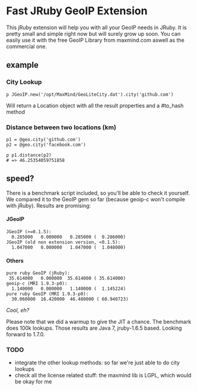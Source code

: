# Fast JRuby GeoIP Extension
This jRuby extension will help you with all your GeoIP needs in JRuby.
It is pretty small and simple right now but will surely grow up soon.
You can easily use it with the free GeoIP Library from maxmind.com aswell as the commercial one.

## example
### City Lookup
    p JGeoIP.new('/opt/MaxMind/GeoLiteCity.dat').city('github.com')

Will return a Location object with all the result properties and a #to_hash method
    
### Distance between two locations (km)
    p1 = @geo.city('github.com')
    p2 = @geo.city('facebook.com')
    
    p p1.distance(p2)
    # => 46.25354059751858

## speed?
There is a benchmark script included, so you'll be able to check it yourself.
We compared it to the GeoIP gem so far (because geoip-c won't compile with jRuby).
Results are promising:

#### JGeoIP
    JGeoIP (>=0.1.5):
      0.285000   0.000000   0.285000 (  0.286000)
    JGeoIP (old non extension version, <0.1.5):
      1.047000   0.000000   1.047000 (  1.048000)    

#### Others
    pure ruby GeoIP (jRuby):
     35.614000   0.000000  35.614000 ( 35.614000)
    geoip-c (MRI 1.9.3-p0):
      1.140000   0.000000   1.140000 (  1.145224)
    pure ruby GeoIP (MRI 1.9.3-p0):
      30.060000  16.420000  46.480000 ( 60.940723)        
*Cool, eh?*

Please note that we did a warmup to give the JIT a chance.
The benchmark does 100k lookups.
Those results are Java 7, jruby-1.6.5 based. Looking forward to 1.7.0.

### TODO
* integrate the other lookup methods: so far we're just able to do city lookups
* check all the license related stuff: the maxmind lib is LGPL, which would be okay for me    